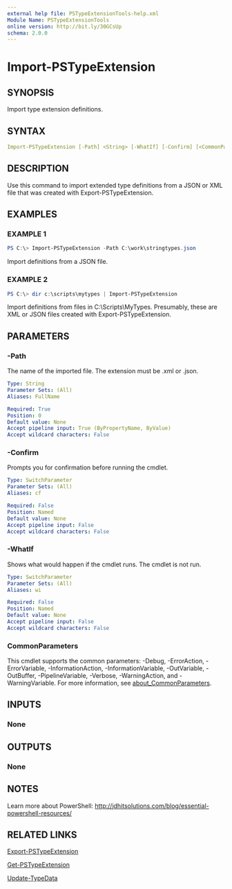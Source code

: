 ```yaml
---
external help file: PSTypeExtensionTools-help.xml
Module Name: PSTypeExtensionTools
online version: http://bit.ly/30GCsUp
schema: 2.0.0
---
```


# Import-PSTypeExtension

## SYNOPSIS

Import type extension definitions.

## SYNTAX

```yaml
Import-PSTypeExtension [-Path] <String> [-WhatIf] [-Confirm] [<CommonParameters>]
```

## DESCRIPTION

Use this command to import extended type definitions from a JSON or XML file that was created with Export-PSTypeExtension.

## EXAMPLES

### EXAMPLE 1

```powershell
PS C:\> Import-PSTypeExtension -Path C:\work\stringtypes.json
```

Import definitions from a JSON file.

### EXAMPLE 2

```powershell
PS C:\> dir c:\scripts\mytypes | Import-PSTypeExtension
```

Import definitions from files in C:\Scripts\MyTypes. Presumably, these are XML or JSON files created with Export-PSTypeExtension.

## PARAMETERS

### -Path

The name of the imported file. The extension must be .xml or .json.

```yaml
Type: String
Parameter Sets: (All)
Aliases: FullName

Required: True
Position: 0
Default value: None
Accept pipeline input: True (ByPropertyName, ByValue)
Accept wildcard characters: False
```

### -Confirm

Prompts you for confirmation before running the cmdlet.

```yaml
Type: SwitchParameter
Parameter Sets: (All)
Aliases: cf

Required: False
Position: Named
Default value: None
Accept pipeline input: False
Accept wildcard characters: False
```

### -WhatIf

Shows what would happen if the cmdlet runs. The cmdlet is not run.

```yaml
Type: SwitchParameter
Parameter Sets: (All)
Aliases: wi

Required: False
Position: Named
Default value: None
Accept pipeline input: False
Accept wildcard characters: False
```

### CommonParameters

This cmdlet supports the common parameters: -Debug, -ErrorAction, -ErrorVariable, -InformationAction, -InformationVariable, -OutVariable, -OutBuffer, -PipelineVariable, -Verbose, -WarningAction, and -WarningVariable. For more information, see [about_CommonParameters](http://go.microsoft.com/fwlink/?LinkID=113216).

## INPUTS

### None

## OUTPUTS

### None

## NOTES

Learn more about PowerShell:
 http://jdhitsolutions.com/blog/essential-powershell-resources/

## RELATED LINKS

[Export-PSTypeExtension](Export-PSTypeExtension.md)

[Get-PSTypeExtension](Get-PSTypeExtension.md)

[Update-TypeData]()
